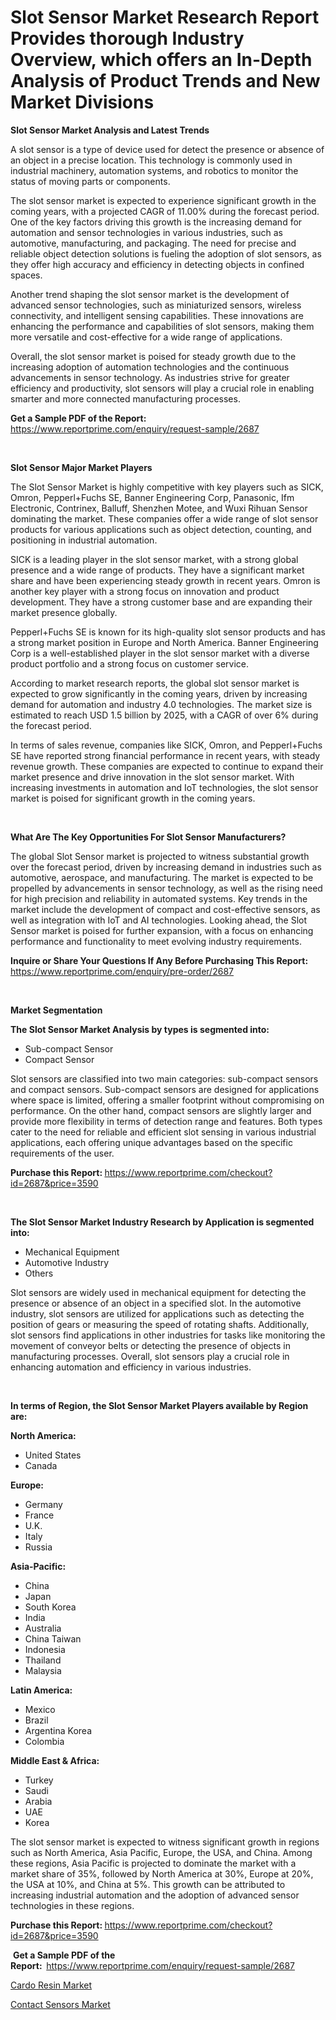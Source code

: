 <p><h1>Slot Sensor Market Research Report Provides thorough Industry Overview, which offers an In-Depth Analysis of Product Trends and New Market Divisions</h1></p><p><strong>Slot Sensor Market Analysis and Latest Trends</strong></p>
<p><p>A slot sensor is a type of device used for detect the presence or absence of an object in a precise location. This technology is commonly used in industrial machinery, automation systems, and robotics to monitor the status of moving parts or components.</p><p>The slot sensor market is expected to experience significant growth in the coming years, with a projected CAGR of 11.00% during the forecast period. One of the key factors driving this growth is the increasing demand for automation and sensor technologies in various industries, such as automotive, manufacturing, and packaging. The need for precise and reliable object detection solutions is fueling the adoption of slot sensors, as they offer high accuracy and efficiency in detecting objects in confined spaces.</p><p>Another trend shaping the slot sensor market is the development of advanced sensor technologies, such as miniaturized sensors, wireless connectivity, and intelligent sensing capabilities. These innovations are enhancing the performance and capabilities of slot sensors, making them more versatile and cost-effective for a wide range of applications.</p><p>Overall, the slot sensor market is poised for steady growth due to the increasing adoption of automation technologies and the continuous advancements in sensor technology. As industries strive for greater efficiency and productivity, slot sensors will play a crucial role in enabling smarter and more connected manufacturing processes.</p></p>
<p><strong>Get a Sample PDF of the Report:&nbsp;</strong> <a href="https://www.reportprime.com/enquiry/request-sample/2687">https://www.reportprime.com/enquiry/request-sample/2687</a></p>
<p>&nbsp;</p>
<p><strong>Slot Sensor Major Market Players</strong></p>
<p><p>The Slot Sensor Market is highly competitive with key players such as SICK, Omron, Pepperl+Fuchs SE, Banner Engineering Corp, Panasonic, Ifm Electronic, Contrinex, Balluff, Shenzhen Motee, and Wuxi Rihuan Sensor dominating the market. These companies offer a wide range of slot sensor products for various applications such as object detection, counting, and positioning in industrial automation.</p><p>SICK is a leading player in the slot sensor market, with a strong global presence and a wide range of products. They have a significant market share and have been experiencing steady growth in recent years. Omron is another key player with a strong focus on innovation and product development. They have a strong customer base and are expanding their market presence globally.</p><p>Pepperl+Fuchs SE is known for its high-quality slot sensor products and has a strong market position in Europe and North America. Banner Engineering Corp is a well-established player in the slot sensor market with a diverse product portfolio and a strong focus on customer service.</p><p>According to market research reports, the global slot sensor market is expected to grow significantly in the coming years, driven by increasing demand for automation and industry 4.0 technologies. The market size is estimated to reach USD 1.5 billion by 2025, with a CAGR of over 6% during the forecast period.</p><p>In terms of sales revenue, companies like SICK, Omron, and Pepperl+Fuchs SE have reported strong financial performance in recent years, with steady revenue growth. These companies are expected to continue to expand their market presence and drive innovation in the slot sensor market. With increasing investments in automation and IoT technologies, the slot sensor market is poised for significant growth in the coming years.</p></p>
<p>&nbsp;</p>
<p><strong>What Are The Key Opportunities For Slot Sensor Manufacturers?</strong></p>
<p><p>The global Slot Sensor market is projected to witness substantial growth over the forecast period, driven by increasing demand in industries such as automotive, aerospace, and manufacturing. The market is expected to be propelled by advancements in sensor technology, as well as the rising need for high precision and reliability in automated systems. Key trends in the market include the development of compact and cost-effective sensors, as well as integration with IoT and AI technologies. Looking ahead, the Slot Sensor market is poised for further expansion, with a focus on enhancing performance and functionality to meet evolving industry requirements.</p></p>
<p><strong>Inquire or Share Your Questions If Any Before Purchasing This Report:</strong> <a href="https://www.reportprime.com/enquiry/pre-order/2687">https://www.reportprime.com/enquiry/pre-order/2687</a></p>
<p>&nbsp;</p>
<p><strong>Market Segmentation</strong></p>
<p><strong>The Slot Sensor Market Analysis by types is segmented into:</strong></p>
<p><ul><li>Sub-compact Sensor</li><li>Compact Sensor</li></ul></p>
<p><p>Slot sensors are classified into two main categories: sub-compact sensors and compact sensors. Sub-compact sensors are designed for applications where space is limited, offering a smaller footprint without compromising on performance. On the other hand, compact sensors are slightly larger and provide more flexibility in terms of detection range and features. Both types cater to the need for reliable and efficient slot sensing in various industrial applications, each offering unique advantages based on the specific requirements of the user.</p></p>
<p><strong>Purchase this Report:&nbsp;</strong><a href="https://www.reportprime.com/checkout?id=2687&price=3590">https://www.reportprime.com/checkout?id=2687&price=3590</a></p>
<p>&nbsp;</p>
<p><strong>The Slot Sensor Market Industry Research by Application is segmented into:</strong></p>
<p><ul><li>Mechanical Equipment</li><li>Automotive Industry</li><li>Others</li></ul></p>
<p><p>Slot sensors are widely used in mechanical equipment for detecting the presence or absence of an object in a specified slot. In the automotive industry, slot sensors are utilized for applications such as detecting the position of gears or measuring the speed of rotating shafts. Additionally, slot sensors find applications in other industries for tasks like monitoring the movement of conveyor belts or detecting the presence of objects in manufacturing processes. Overall, slot sensors play a crucial role in enhancing automation and efficiency in various industries.</p></p>
<p>&nbsp;</p>
<p><strong>In terms of Region, the Slot Sensor Market Players available by Region are:</strong></p>
<p>
    <p> <strong> North America: </strong>
        <ul>
            <li>United States</li>
            <li>Canada</li>
        </ul>
        </p> 
    <p> <strong> Europe: </strong>
        <ul>
            <li>Germany</li>
            <li>France</li>
            <li>U.K.</li>
            <li>Italy</li>
            <li>Russia</li>
        </ul>
        </p> 
    <p> <strong> Asia-Pacific: </strong>
        <ul>
            <li>China</li>
            <li>Japan</li>
            <li>South Korea</li>
            <li>India</li>
            <li>Australia</li>
            <li>China Taiwan</li>
            <li>Indonesia</li>
            <li>Thailand</li>
            <li>Malaysia</li>
        </ul>
        </p> 
    <p> <strong> Latin America: </strong>
        <ul>
            <li>Mexico</li>
            <li>Brazil</li>
            <li>Argentina Korea</li>
            <li>Colombia</li>
        </ul>
        </p> 
    <p> <strong> Middle East & Africa: </strong>
        <ul>
            <li>Turkey</li>
            <li>Saudi</li>
            <li>Arabia</li>
            <li>UAE</li>
            <li>Korea</li>
        </ul>
    </p>
    </p>
<p><p>The slot sensor market is expected to witness significant growth in regions such as North America, Asia Pacific, Europe, the USA, and China. Among these regions, Asia Pacific is projected to dominate the market with a market share of 35%, followed by North America at 30%, Europe at 20%, the USA at 10%, and China at 5%. This growth can be attributed to increasing industrial automation and the adoption of advanced sensor technologies in these regions.</p></p>
<p><strong>Purchase this Report: </strong><a href="https://www.reportprime.com/checkout?id=2687&price=3590">https://www.reportprime.com/checkout?id=2687&price=3590</a></p>
<p>&nbsp;<strong>Get a Sample PDF of the Report:&nbsp;&nbsp;</strong><a href="https://www.reportprime.com/enquiry/request-sample/2687">https://www.reportprime.com/enquiry/request-sample/2687</a></p>
<p><strong></strong></p>
<p><p><a href="https://confirmed-shield-e13.notion.site/Cardo-Resin-Market-Furnish-Information-about-Market-Size-Market-Share-Market-Dynamics-and-Project-9da572175ac540e482ad4cf9a5ce745e">Cardo Resin Market</a></p><p><a href="https://github.com/ChiragRP21/Market-Research-Report-List-3/blob/main/contact-sensors-market.md">Contact Sensors Market</a></p></p>